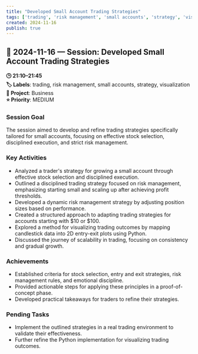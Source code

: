 ```yaml
---
title: "Developed Small Account Trading Strategies"
tags: ['trading', 'risk management', 'small accounts', 'strategy', 'visualization']
created: 2024-11-16
publish: true
---
```


## 📅 2024-11-16 — Session: Developed Small Account Trading Strategies

**🕒 21:10–21:45**  
**🏷️ Labels**: trading, risk management, small accounts, strategy, visualization  
**📂 Project**: Business  
**⭐ Priority**: MEDIUM  


### Session Goal
The session aimed to develop and refine trading strategies specifically tailored for small accounts, focusing on effective stock selection, disciplined execution, and strict risk management.

### Key Activities
- Analyzed a trader's strategy for growing a small account through effective stock selection and disciplined execution.
- Outlined a disciplined trading strategy focused on risk management, emphasizing starting small and scaling up after achieving profit thresholds.
- Developed a dynamic risk management strategy by adjusting position sizes based on performance.
- Created a structured approach to adapting trading strategies for accounts starting with $10 or $100.
- Explored a method for visualizing trading outcomes by mapping candlestick data into 2D entry-exit plots using Python.
- Discussed the journey of scalability in trading, focusing on consistency and gradual growth.

### Achievements
- Established criteria for stock selection, entry and exit strategies, risk management rules, and emotional discipline.
- Provided actionable steps for applying these principles in a proof-of-concept phase.
- Developed practical takeaways for traders to refine their strategies.

### Pending Tasks
- Implement the outlined strategies in a real trading environment to validate their effectiveness.
- Further refine the Python implementation for visualizing trading outcomes.
